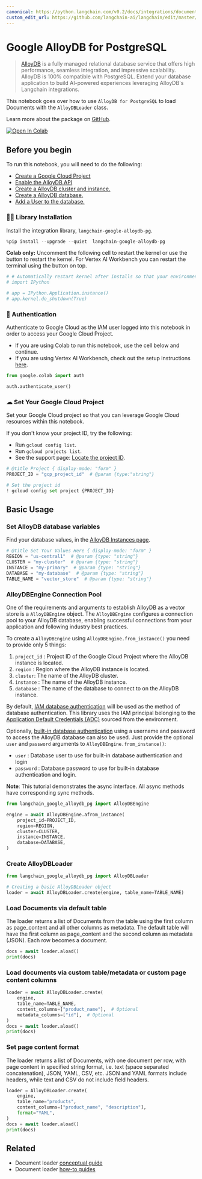 ```yaml
---
canonical: https://python.langchain.com/v0.2/docs/integrations/document_loaders/google_alloydb/
custom_edit_url: https://github.com/langchain-ai/langchain/edit/master/docs/docs/integrations/document_loaders/google_alloydb.ipynb
---
```


# Google AlloyDB for PostgreSQL

> [AlloyDB](https://cloud.google.com/alloydb) is a fully managed relational database service that offers high performance, seamless integration, and impressive scalability. AlloyDB is 100% compatible with PostgreSQL. Extend your database application to build AI-powered experiences leveraging AlloyDB's Langchain integrations.

This notebook goes over how to use `AlloyDB for PostgreSQL` to load Documents with the `AlloyDBLoader` class.

Learn more about the package on [GitHub](https://github.com/googleapis/langchain-google-alloydb-pg-python/).

[![Open In Colab](https://colab.research.google.com/assets/colab-badge.svg)](https://colab.research.google.com/github/googleapis/langchain-google-alloydb-pg-python/blob/main/docs/document_loader.ipynb)

## Before you begin

To run this notebook, you will need to do the following:

* [Create a Google Cloud Project](https://developers.google.com/workspace/guides/create-project)
* [Enable the AlloyDB API](https://console.cloud.google.com/flows/enableapi?apiid=alloydb.googleapis.com)
* [Create a AlloyDB cluster and instance.](https://cloud.google.com/alloydb/docs/cluster-create)
* [Create a AlloyDB database.](https://cloud.google.com/alloydb/docs/quickstart/create-and-connect)
* [Add a User to the database.](https://cloud.google.com/alloydb/docs/database-users/about)

### 🦜🔗 Library Installation
Install the integration library, `langchain-google-alloydb-pg`.

```python
%pip install --upgrade --quiet  langchain-google-alloydb-pg
```

**Colab only:** Uncomment the following cell to restart the kernel or use the button to restart the kernel. For Vertex AI Workbench you can restart the terminal using the button on top.

```python
# # Automatically restart kernel after installs so that your environment can access the new packages
# import IPython

# app = IPython.Application.instance()
# app.kernel.do_shutdown(True)
```

### 🔐 Authentication
Authenticate to Google Cloud as the IAM user logged into this notebook in order to access your Google Cloud Project.

* If you are using Colab to run this notebook, use the cell below and continue.
* If you are using Vertex AI Workbench, check out the setup instructions [here](https://github.com/GoogleCloudPlatform/generative-ai/tree/main/setup-env).

```python
from google.colab import auth

auth.authenticate_user()
```

### ☁ Set Your Google Cloud Project
Set your Google Cloud project so that you can leverage Google Cloud resources within this notebook.

If you don't know your project ID, try the following:

* Run `gcloud config list`.
* Run `gcloud projects list`.
* See the support page: [Locate the project ID](https://support.google.com/googleapi/answer/7014113).

```python
# @title Project { display-mode: "form" }
PROJECT_ID = "gcp_project_id"  # @param {type:"string"}

# Set the project id
! gcloud config set project {PROJECT_ID}
```

## Basic Usage

### Set AlloyDB database variables
Find your database values, in the [AlloyDB Instances page](https://console.cloud.google.com/alloydb/clusters).

```python
# @title Set Your Values Here { display-mode: "form" }
REGION = "us-central1"  # @param {type: "string"}
CLUSTER = "my-cluster"  # @param {type: "string"}
INSTANCE = "my-primary"  # @param {type: "string"}
DATABASE = "my-database"  # @param {type: "string"}
TABLE_NAME = "vector_store"  # @param {type: "string"}
```

### AlloyDBEngine Connection Pool

One of the requirements and arguments to establish AlloyDB as a vector store is a `AlloyDBEngine` object. The `AlloyDBEngine`  configures a connection pool to your AlloyDB database, enabling successful connections from your application and following industry best practices.

To create a `AlloyDBEngine` using `AlloyDBEngine.from_instance()` you need to provide only 5 things:

1. `project_id` : Project ID of the Google Cloud Project where the AlloyDB instance is located.
2. `region` : Region where the AlloyDB instance is located.
3. `cluster`: The name of the AlloyDB cluster.
4. `instance` : The name of the AlloyDB instance.
5. `database` : The name of the database to connect to on the AlloyDB instance.

By default, [IAM database authentication](https://cloud.google.com/alloydb/docs/connect-iam) will be used as the method of database authentication. This library uses the IAM principal belonging to the [Application Default Credentials (ADC)](https://cloud.google.com/docs/authentication/application-default-credentials) sourced from the environment.

Optionally, [built-in database authentication](https://cloud.google.com/alloydb/docs/database-users/about) using a username and password to access the AlloyDB database can also be used. Just provide the optional `user` and `password` arguments to `AlloyDBEngine.from_instance()`:

* `user` : Database user to use for built-in database authentication and login
* `password` : Database password to use for built-in database authentication and login.

**Note**: This tutorial demonstrates the async interface. All async methods have corresponding sync methods.

```python
from langchain_google_alloydb_pg import AlloyDBEngine

engine = await AlloyDBEngine.afrom_instance(
    project_id=PROJECT_ID,
    region=REGION,
    cluster=CLUSTER,
    instance=INSTANCE,
    database=DATABASE,
)
```

### Create AlloyDBLoader

```python
from langchain_google_alloydb_pg import AlloyDBLoader

# Creating a basic AlloyDBLoader object
loader = await AlloyDBLoader.create(engine, table_name=TABLE_NAME)
```

### Load Documents via default table
The loader returns a list of Documents from the table using the first column as page_content and all other columns as metadata. The default table will have the first column as
page_content and the second column as metadata (JSON). Each row becomes a document.

```python
docs = await loader.aload()
print(docs)
```

### Load documents via custom table/metadata or custom page content columns

```python
loader = await AlloyDBLoader.create(
    engine,
    table_name=TABLE_NAME,
    content_columns=["product_name"],  # Optional
    metadata_columns=["id"],  # Optional
)
docs = await loader.aload()
print(docs)
```

### Set page content format
The loader returns a list of Documents, with one document per row, with page content in specified string format, i.e. text (space separated concatenation), JSON, YAML, CSV, etc. JSON and YAML formats include headers, while text and CSV do not include field headers.

```python
loader = AlloyDBLoader.create(
    engine,
    table_name="products",
    content_columns=["product_name", "description"],
    format="YAML",
)
docs = await loader.aload()
print(docs)
```

## Related

- Document loader [conceptual guide](/docs/concepts/#document-loaders)
- Document loader [how-to guides](/docs/how_to/#document-loaders)